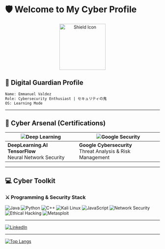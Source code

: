 # 🛡️ Welcome to My Cyber Profile

<p align="center">
  <img src="https://img.icons8.com/nolan/96/shield.png" alt="Shield Icon" width="150">
</p>

## 🔐 Digital Guardian Profile

```bash
Name: Emmanuel Valdez
Role: Cybersecurity Enthusiast | セキュリティの鬼
OS: Learning Mode
```
  
---

## 🎯 Cyber Arsenal (Certifications)

| ![Deep Learning](https://img.shields.io/badge/-AI%20Defense%20Specialist-00ff00?style=flat&logo=tensorflow&logoColor=black) | ![Google Security](https://img.shields.io/badge/-Google%20Cyber%20Ops-00ff00?style=flat&logo=google&logoColor=white) |
|-----------------------------------------------------------------------------------------------------------------------------|----------------------------------------------------------------------------------------------------------------------|
| **DeepLearning.AI TensorFlow**<br>Neural Network Security                                                                   | **Google Cybersecurity**<br>Threat Analysis & Risk Management                                                       |

---

## 💻 Cyber Toolkit

### ⚔️ Programming & Security Stack

![Java](https://img.shields.io/badge/Java-ED8B00?style=for-the-badge&logo=openjdk&logoColor=white)
![Python](https://img.shields.io/badge/Python-FFD43B?style=for-the-badge&logo=python&logoColor=blue)
![C++](https://img.shields.io/badge/C%2B%2B-00599C?style=for-the-badge&logo=c%2B%2B&logoColor=white)
![Kali Linux](https://img.shields.io/badge/Kali_Linux-557C94?style=for-the-badge&logo=kali-linux&logoColor=white)
![JavaScript](https://img.shields.io/badge/JavaScript-F7DF1E?style=for-the-badge&logo=javascript&logoColor=black)
![Network Security](https://img.shields.io/badge/Network_Security-4B32C3?style=for-the-badge&logo=network-attachment-storage&logoColor=white)
![Ethical Hacking](https://img.shields.io/badge/Ethical_Hacking-000000?style=for-the-badge&logo=hatenabookmark&logoColor=white)
![Metasploit](https://img.shields.io/badge/Metasploit-252525?style=for-the-badge&logo=metasploit&logoColor=white)

---

[![LinkedIn](https://img.shields.io/badge/-CONNECT%20ON%20LINKEDIN-0A66C2?style=for-the-badge&logo=linkedin&logoColor=white)](https://www.linkedin.com/in/kevin-emmanuel-valdez-vanderas-50786a292)

---

[![Top Langs](https://github-readme-stats.vercel.app/api/top-langs/?username=kvnvndrs&layout=compact&theme=dark&hide_border=true&bg_color=0D1117)](https://github.com/anuraghazra/github-readme-stats)
